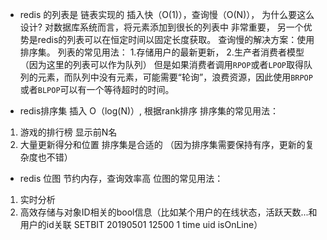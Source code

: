 * redis 的列表是 链表实现的 插入快（O(1)），查询慢（O(N)），
为什么要这么设计? 对数据库系统而言，将元素添加到很长的列表中
非常重要， 另一个优势是redis的列表可以在恒定时间以固定长度获取。
查询慢的解决方案：使用排序集。
列表的常见用法：
1.存储用户的最新更新，
2.生产者消费者模型（因为这里的列表可以作为队列）
但是如果消费者调用`RPOP`或者`LPOP`取得队列的元素，而队列中没有元素，可能需要“轮询”，浪费资源，因此使用`BRPOP`或者`BLPOP`可以有一个等待超时的时间。

* redis排序集 插入 O（log(N)）, 根据rank排序
排序集的常见用法：
1. 游戏的排行榜 显示前N名
2. 大量更新得分和位置 排序集是合适的 （因为排序集需要保持有序，更新的复杂度也不错）

* redis 位图 节约内存，查询效率高
位图的常见用法：
1. 实时分析
2. 高效存储与对象ID相关的bool信息（比如某个用户的在线状态，活跃天数...和用户的id关联 SETBIT 20190501 12500 1  time uid isOnLine）